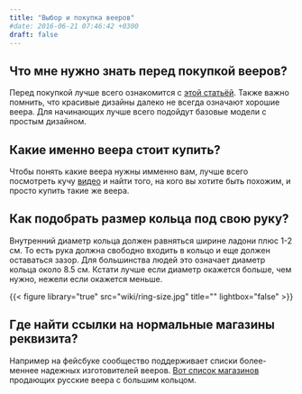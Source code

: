 ```yaml
---
title: "Выбор и покупка вееров"
#date: 2016-06-21 07:46:42 +0300
draft: false
---
```


## Что мне нужно знать перед покупкой вееров?

Перед покупкой лучше всего ознакомится с [этой статьёй](/ru/art/how-to-choose-fire-fans-ru). Также важно помнить, что красивые дизайны далеко не всегда означают хорошие веера. Для начинающих лучше всего подойдут базовые модели с простым дизайном.

## Какие именно веера стоит купить?

Чтобы понять какие веера нужны имменно вам, лучше всего посмотреть кучу [видео](/ru/video) и найти того, на кого вы хотите быть похожим, и просто купить такие же веера. 

## Как подобрать размер кольца под свою руку?

Внутренний диаметр кольца должен равняться ширине ладони плюс 1-2 см. То есть рука должна свободно входить в кольцо и еще должен оставаться зазор. Для большинства людей это означает диаметр кольца около 8.5 см. Кстати лучше если диаметр окажется больше, чем нужно, нежели если окажется меньше.

{{< figure library="true" src="wiki/ring-size.jpg" title="" lightbox="false" >}}

## Где найти ссылки на нормальные магазины реквизита?

Например на фейсбуке сообщество поддерживает списки более-меннее надежных изготовителей вееров. [Вот список магазинов](https://www.facebook.com/notes/russian-grip-fan-spinners/where-can-i-buy-russian-grip-fans-including-led-fans/279258495752902/) продающих русские веера с большим кольцом.


